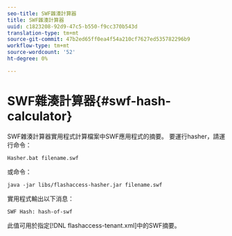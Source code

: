 ```yaml
---
seo-title: SWF雜湊計算器
title: SWF雜湊計算器
uuid: c1823208-92d9-47c5-b550-f9cc370b543d
translation-type: tm+mt
source-git-commit: 47b2ed65ff0ea4f54a210cf7627ed535782296b9
workflow-type: tm+mt
source-wordcount: '52'
ht-degree: 0%

---
```



# SWF雜湊計算器{#swf-hash-calculator}

SWF雜湊計算器實用程式計算檔案中SWF應用程式的摘要。 要運行hasher，請運行命令：

```
Hasher.bat filename.swf
```

或命令：

```
java -jar libs/flashaccess-hasher.jar filename.swf
```

實用程式輸出以下消息：

```
SWF Hash: hash-of-swf
```

此值可用於指定[!DNL flashaccess-tenant.xml]中的SWF摘要。
